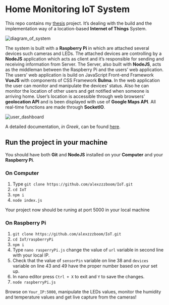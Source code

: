 # Home Monitoring IoT System

This repo contains my [thesis](https://apothesis.lib.teicrete.gr/) project. It’s dealing with the build and the implementation way of a location-based **Internet of Things** System.

![diagram_of_system](https://alexzzzboom.github.io/img/thesis/fullSystemDiagram.jpg)
 
The system is built with a **Raspberry Pi** in which are attached several devices such cameras and LEDs. The attached devices are controlling by a **NodeJS** application which acts as client and it’s responsible for sending and receiving information from Server. The Server, also built with **NodeJS**, acts as the middleman between the Raspberry Pi and the users’ web application. The users’ web application is build on JavaScript Front-end Framework **VueJS** with components of CSS Framework **Bulma**. In the web application the user can monitor and manipulate the devices’ status. Also he can monitor the location of other users and get notified when someone is arriving home. User’s location is accessible through web browsers’ **geolocation API** and is been displayed with use of **Google Maps API**. All real-time functions are made through **SocketIO**.

![user_dashboard](https://alexzzzboom.github.io/img/thesis/userDashboard.jpg)

A detailed documentation, *in Greek*, can be found [here](https://thesis.kantas.net/documentation).

## Run the project in your machine

You should have both **Git** and **NodeJS** installed on your **Computer** and your **Raspberry Pi**.

### On Computer

1. Type `git clone https://github.com/alexzzzboom/IoT.git`
2. `cd IoT`
3. `npm i`
4. `node index.js`

Your project now should be runing at port 5000 in your local machine

### On Raspberry Pi

1. `git clone https://github.com/alexzzzboom/IoT.git`
2. `cd IoT/raspberryPi`
3. `npm i`
4. Type `nano rasperryPi.js` change the value of `url` variable in second line with your local IP.
5. Check that the value of `sensorPin` variable on line 38 and `devices` variable on line 43 and 49 have the proper number based on your set up.  
6. In nano editor press `Ctrl + X` to exit and `Y` to save the changes.
5. `node raspberryPi.js`

Browse on `Your_IP:5000`, manipulate the LEDs values, monitor the humidity and temperature values and get live capture from the cameras!